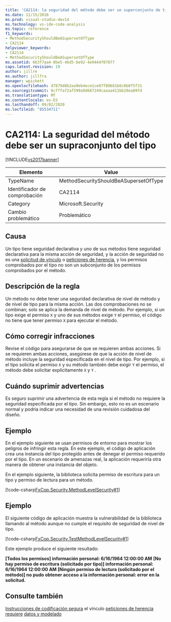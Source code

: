 ```yaml
---
title: 'CA2114: la seguridad del método debe ser un superconjunto de tipo | Microsoft Docs'
ms.date: 11/15/2016
ms.prod: visual-studio-dev14
ms.technology: vs-ide-code-analysis
ms.topic: reference
f1_keywords:
- MethodSecurityShouldBeASupersetOfType
- CA2114
helpviewer_keywords:
- CA2114
- MethodSecurityShouldBeASupersetOfType
ms.assetid: 663f7aa4-8be5-4bd5-be92-4e9444f07077
caps.latest.revision: 19
author: jillre
ms.author: jillfra
manager: wpickett
ms.openlocfilehash: d7879d8b2aa9eb4ece1ce07f89681b6c0b0f5f31
ms.sourcegitcommit: 6cfffa72af599a9d667249caaaa411bb28ea69fd
ms.translationtype: MT
ms.contentlocale: es-ES
ms.lasthandoff: 09/02/2020
ms.locfileid: "85534711"
---
```

# <a name="ca2114-method-security-should-be-a-superset-of-type"></a>CA2114: La seguridad del método debe ser un supraconjunto del tipo
[!INCLUDE[vs2017banner](../includes/vs2017banner.md)]

|Elemento|Value|
|-|-|
|TypeName|MethodSecurityShouldBeASupersetOfType|
|Identificador de comprobación|CA2114|
|Category|Microsoft.Security|
|Cambio problemático|Problemático|

## <a name="cause"></a>Causa
 Un tipo tiene seguridad declarativa y uno de sus métodos tiene seguridad declarativa para la misma acción de seguridad, y la acción de seguridad no es una [solicitud de vínculo](https://msdn.microsoft.com/library/a33fd5f9-2de9-4653-a4f0-d9df25082c4d) o [peticiones de herencia](https://msdn.microsoft.com/28b9adbb-8f08-4f10-b856-dbf59eb932d9), y los permisos comprobados por el tipo no son un subconjunto de los permisos comprobados por el método.

## <a name="rule-description"></a>Descripción de la regla
 Un método no debe tener una seguridad declarativa de nivel de método y de nivel de tipo para la misma acción. Las dos comprobaciones no se combinan; solo se aplica la demanda de nivel de método. Por ejemplo, si un tipo exige el permiso `X` y uno de sus métodos exige `Y` el permiso, el código no tiene que tener permiso `X` para ejecutar el método.

## <a name="how-to-fix-violations"></a>Cómo corregir infracciones
 Revise el código para asegurarse de que se requieren ambas acciones. Si se requieren ambas acciones, asegúrese de que la acción de nivel de método incluye la seguridad especificada en el nivel de tipo. Por ejemplo, si el tipo solicita el permiso `X` y su método también debe exigir `Y` el permiso, el método debe solicitar explícitamente `X` y `Y` .

## <a name="when-to-suppress-warnings"></a>Cuándo suprimir advertencias
 Es seguro suprimir una advertencia de esta regla si el método no requiere la seguridad especificada por el tipo. Sin embargo, esto no es un escenario normal y podría indicar una necesidad de una revisión cuidadosa del diseño.

## <a name="example"></a>Ejemplo
 En el ejemplo siguiente se usan permisos de entorno para mostrar los peligros de infringir esta regla. En este ejemplo, el código de aplicación crea una instancia del tipo protegido antes de denegar el permiso requerido por el tipo. En un escenario de amenazas real, la aplicación requeriría otra manera de obtener una instancia del objeto.

 En el ejemplo siguiente, la biblioteca solicita permiso de escritura para un tipo y permiso de lectura para un método.

 [!code-csharp[FxCop.Security.MethodLevelSecurity#1](../snippets/csharp/VS_Snippets_CodeAnalysis/FxCop.Security.MethodLevelSecurity/cs/FxCop.Security.MethodLevelSecurity.cs#1)]

## <a name="example"></a>Ejemplo
 El siguiente código de aplicación muestra la vulnerabilidad de la biblioteca llamando al método aunque no cumple el requisito de seguridad de nivel de tipo.

 [!code-csharp[FxCop.Security.TestMethodLevelSecurity#1](../snippets/csharp/VS_Snippets_CodeAnalysis/FxCop.Security.TestMethodLevelSecurity/cs/FxCop.Security.TestMethodLevelSecurity.cs#1)]

 Este ejemplo produce el siguiente resultado:

 **[Todos los permisos] información personal: 6/16/1964 12:00:00 AM** 
 **[No hay permiso de escritura (solicitado por tipo)] información personal: 6/16/1964 12:00:00 AM** 
 **[Ningún permiso de lectura (solicitado por el método)] no pudo obtener acceso a la información personal: error en la solicitud.**
## <a name="see-also"></a>Consulte también
 [Instrucciones de codificación segura](https://msdn.microsoft.com/library/4f882d94-262b-4494-b0a6-ba9ba1f5f177) el vínculo [peticiones de herencia](https://msdn.microsoft.com/28b9adbb-8f08-4f10-b856-dbf59eb932d9) [requiere](https://msdn.microsoft.com/library/a33fd5f9-2de9-4653-a4f0-d9df25082c4d) [datos y modelado](https://msdn.microsoft.com/library/8c37635d-e2c1-4b64-a258-61d9e87405e6)
